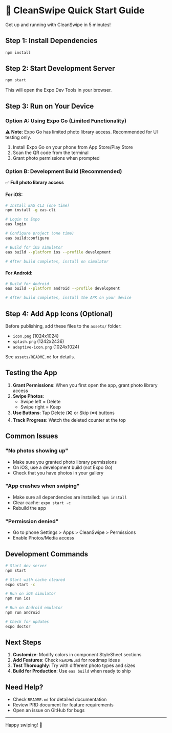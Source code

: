 # 🚀 CleanSwipe Quick Start Guide

Get up and running with CleanSwipe in 5 minutes!

## Step 1: Install Dependencies

```bash
npm install
```

## Step 2: Start Development Server

```bash
npm start
```

This will open the Expo Dev Tools in your browser.

## Step 3: Run on Your Device

### Option A: Using Expo Go (Limited Functionality)
⚠️ **Note**: Expo Go has limited photo library access. Recommended for UI testing only.

1. Install Expo Go on your phone from App Store/Play Store
2. Scan the QR code from the terminal
3. Grant photo permissions when prompted

### Option B: Development Build (Recommended)
✅ **Full photo library access**

#### For iOS:
```bash
# Install EAS CLI (one time)
npm install -g eas-cli

# Login to Expo
eas login

# Configure project (one time)
eas build:configure

# Build for iOS simulator
eas build --platform ios --profile development

# After build completes, install on simulator
```

#### For Android:
```bash
# Build for Android
eas build --platform android --profile development

# After build completes, install the APK on your device
```

## Step 4: Add App Icons (Optional)

Before publishing, add these files to the `assets/` folder:
- `icon.png` (1024x1024)
- `splash.png` (1242x2436)
- `adaptive-icon.png` (1024x1024)

See `assets/README.md` for details.

## Testing the App

1. **Grant Permissions**: When you first open the app, grant photo library access
2. **Swipe Photos**: 
   - Swipe left = Delete
   - Swipe right = Keep
3. **Use Buttons**: Tap Delete (❌) or Skip (⏭️) buttons
4. **Track Progress**: Watch the deleted counter at the top

## Common Issues

### "No photos showing up"
- Make sure you granted photo library permissions
- On iOS, use a development build (not Expo Go)
- Check that you have photos in your gallery

### "App crashes when swiping"
- Make sure all dependencies are installed: `npm install`
- Clear cache: `expo start -c`
- Rebuild the app

### "Permission denied"
- Go to phone Settings > Apps > CleanSwipe > Permissions
- Enable Photos/Media access

## Development Commands

```bash
# Start dev server
npm start

# Start with cache cleared
expo start -c

# Run on iOS simulator
npm run ios

# Run on Android emulator
npm run android

# Check for updates
expo doctor
```

## Next Steps

1. **Customize**: Modify colors in component StyleSheet sections
2. **Add Features**: Check `README.md` for roadmap ideas
3. **Test Thoroughly**: Try with different photo types and sizes
4. **Build for Production**: Use `eas build` when ready to ship

## Need Help?

- Check `README.md` for detailed documentation
- Review PRD document for feature requirements
- Open an issue on GitHub for bugs

---

Happy swiping! 🎉
